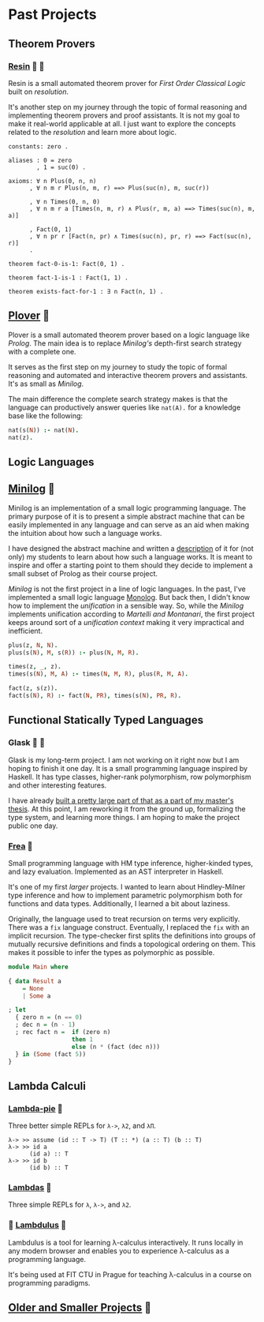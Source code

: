# Past Projects


## Theorem Provers

### [Resin](https://github.com/lambduli/resin) :hibiscus: :tulip:

Resin is a small automated theorem prover for _First Order Classical Logic_ built on *resolution*.

It's another step on my journey through the topic of formal reasoning and implementing theorem provers and proof assistants.
It is not my goal to make it real-world applicable at all. I just want to explore the concepts related to the _resolution_ and learn more about logic.


```
constants: zero .

aliases : 0 = zero
        , 1 = suc(0) .

axioms: ∀ n Plus(0, n, n)
      , ∀ n m r Plus(n, m, r) ==> Plus(suc(n), m, suc(r))

      , ∀ n Times(0, n, 0)
      , ∀ n m r a [Times(n, m, r) ∧ Plus(r, m, a) ==> Times(suc(n), m, a)]

      , Fact(0, 1)
      , ∀ n pr r [Fact(n, pr) ∧ Times(suc(n), pr, r) ==> Fact(suc(n), r)]
      .

theorem fact-0-is-1: Fact(0, 1) .

theorem fact-1-is-1 : Fact(1, 1) .

theorem exists-fact-for-1 : ∃ n Fact(n, 1) .
```

## [Plover](https://github.com/lambduli/plover) :rose:

Plover is a small automated theorem prover based on a logic language like *Prolog*.
The main idea is to replace *Minilog's* depth-first search strategy with a complete one.

It serves as the first step on my journey to study the topic of formal reasoning and automated and interactive theorem provers and assistants.
It's as small as _Minilog_.

The main difference the complete search strategy makes is that the language can productively answer queries like `nat(A).` for a knowledge base like the following:

```prolog
nat(s(N)) :- nat(N).
nat(z).
```



## Logic Languages

## [Minilog](https://github.com/lambduli/minilog) :cherry_blossom:

Minilog is an implementation of a small logic programming language.
The primary purpose of it is to present a simple abstract machine that can be easily implemented in any language and can serve as an aid when making the intuition about how such a language works.

I have designed the abstract machine and written a [description](https://github.com/lambduli/minilog/blob/main/WRITEUP.md) of it for (not only) my students to learn about how such a language works.
It is meant to inspire and offer a starting point to them should they decide to implement a small subset of Prolog as their course project.

_Minilog_ is not the first project in a line of logic languages.
In the past, I've implemented a small logic language [Monolog](https://github.com/lambduli/monolog).
But back then, I didn't know how to implement the _unification_ in a sensible way.
So, while the _Minilog_ implements unification according to _Martelli and Montanari_,
the first project keeps around sort of a _unification context_ making it very impractical and inefficient.


```prolog
plus(z, N, N).
plus(s(N), M, s(R)) :- plus(N, M, R).

times(z, _, z).
times(s(N), M, A) :- times(N, M, R), plus(R, M, A).

fact(z, s(z)).
fact(s(N), R) :- fact(N, PR), times(s(N), PR, R).
```



## Functional Statically Typed Languages

### Glask :blossom: :cactus:

Glask is my long-term project. I am not working on it right now but I am hoping to finish it one day.
It is a small programming language inspired by Haskell.
It has type classes, higher-rank polymorphism, row polymorphism and other interesting features.

I have already [built a pretty large part of that as a part of my master's thesis](https://github.com/lambduli/original-glask).
At this point, I am reworking it from the ground up, formalizing the type system, and learning more things.
I am hoping to make the project public one day.


### [Frea](https://github.com/lambduli/frea) :chestnut:

Small programming language with HM type inference, higher-kinded types, and lazy evaluation.
Implemented as an AST interpreter in Haskell.

It's one of my first _larger_ projects. I wanted to learn about Hindley-Milner type inference and how to implement parametric polymorphism both for functions and data types. Additionally, I learned a bit about laziness.

Originally, the language used to treat recursion on terms very explicitly. There was a `fix` language construct.
Eventually, I replaced the `fix` with an implicit recursion. The type-checker first splits the definitions into groups of mutually recursive definitions and finds a topological ordering on them. This makes it possible to infer the types as polymorphic as possible.

  
```haskell
module Main where

{ data Result a
    = None
    | Some a

; let
  { zero n = (n == 0)
  ; dec n = (n - 1)
  ; rec fact n =  if (zero n)
                  then 1
                  else (n * (fact (dec n)))
  } in (Some (fact 5))
}
```


## Lambda Calculi

### [Lambda-pie](https://github.com/lambduli/lambda-pie) :palm_tree:

Three better simple REPLs for `λ->`, `λ2`, and `λΠ`.


```
λ-> >> assume (id :: T -> T) (T :: *) (a :: T) (b :: T)
λ-> >> id a
      (id a) :: T
λ-> >> id b
      (id b) :: T
```


### [Lambdas](https://github.com/lambduli/lambdas) :ear_of_rice:

Three simple REPLs for `λ`, `λ->`, and `λ2`.


### :school: [Lambdulus](https://github.com/lambdulus/frontend) :evergreen_tree:

Lambdulus is a tool for learning λ-calculus interactively.
It runs locally in any modern browser and enables you to experience λ-calculus as a programming language.

It's being used at FIT CTU in Prague for teaching λ-calculus in a course on programming paradigms.

<!-- ![Screenshot of the part of the Lambdulus web interface](./imgs/lambdulus-frontend-fact.png) -->




## [Older and Smaller Projects](OLDER_PROJECTS.md) :fallen_leaf:
